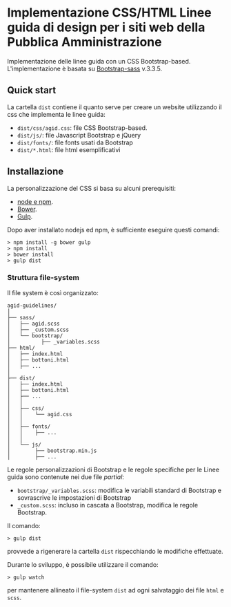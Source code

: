 # Implementazione CSS/HTML Linee guida di design per i siti web della Pubblica Amministrazione

Implementazione delle linee guida con un CSS Bootstrap-based.
L'implementazione è basata su [Bootstrap-sass](https://github.com/twbs/bootstrap-sass) v.3.3.5.

## Quick start

La cartella `dist` contiene il quanto serve per creare un website utilizzando il css che implementa le linee guida:

* `dist/css/agid.css`: file CSS Bootstrap-based.
* `dist/js/`: file Javascript Bootstrap e jQuery
* `dist/fonts/`: file fonts usati da Bootstrap
* `dist/*.html`: file html esemplificativi

## Installazione

La personalizzazione del CSS si basa su alcuni prerequisiti:

* [node e npm](http://nodejs.org/).
* [Bower](http://bower.io).
* [Gulp](http://gulpjs.com/).

Dopo aver installato nodejs ed npm, è sufficiente eseguire questi comandi:

````
> npm install -g bower gulp
> npm install
> bower install
> gulp dist
````

### Struttura file-system

Il file system è così organizzato:

```
agid-guidelines/
│
├── sass/
│   ├── agid.scss
│   ├── _custom.scss
│   └── bootstrap/
│          ├── _variables.scss
├── html/
│   ├── index.html
│   ├── bottoni.html
│   ├── ...
│
├── dist/
│   ├── index.html
│   ├── bottoni.html
│   ├── ...
│   │
│   ├── css/
│   │    └── agid.css
│   │
│   ├── fonts/
│   │    ├── ...
│   │
│   └── js/
│        ├── bootstrap.min.js
│        ├── ...
```

Le regole personalizzazioni di Bootstrap e le regole specifiche per le Linee guida sono contenute nei due file *partial*:
* `bootstrap/_variables.scss`: modifica le variabili standard di Bootstrap e sovrascrive le impostazioni di Bootstrap
* `_custom.scss`: incluso in cascata a Bootstrap, modifica le regole Bootstrap.

Il comando:
````
> gulp dist
````
provvede a rigenerare la cartella `dist` rispecchiando le modifiche effettuate.

Durante lo sviluppo, è possibile utilizzare il comando:
````
> gulp watch
````
per mantenere allineato il file-system `dist` ad ogni salvataggio dei file `html` e `scss`.
